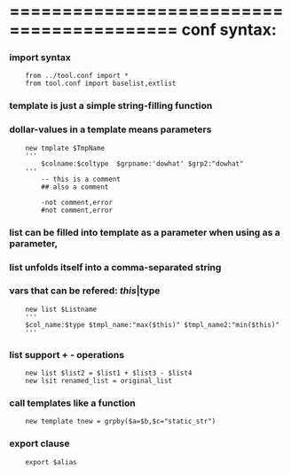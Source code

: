 ==========================================
conf syntax:
==========================================

### import syntax
```
    from ../tool.conf import *
    from tool.conf import baselist,extlist
```
### template is just a simple string-filling function
### dollar-values in a template means parameters
```
    new tmplate $TmpName
    '''
        $colname:$coltype  $grpname:'dowhat' $grp2:"dowhat"
    '''
        -- this is a comment
        ## also a comment
        
        -not comment,error
        #not comment,error
```
### list can be filled into template as a parameter when using as a parameter, 
### list unfolds itself into a comma-separated string
### vars that can be refered: $this|$type
``` 
    new list $Listname
    '''
    $col_name:$type $tmpl_name:"max($this)" $tmpl_name2:"min($this)"
    '''
```
### list support + - operations
```
    new list $list2 = $list1 + $list3 - $list4
    new lsit renamed_list = original_list
```
### call templates like a function
```
    new template tnew = grpby($a=$b,$c="static_str")
```
### export clause
```
    export $alias
```
